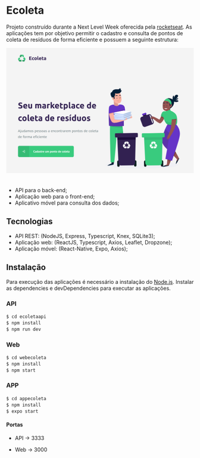 # Ecoleta

Projeto construído durante a Next Level Week oferecida pela [rocketseat]. As aplicações tem por objetivo permitir o cadastro e consulta de pontos de coleta de resíduos de forma eficiente e possuem a seguinte estrutura: 

  <img src="header.png" style="margin-bottom: 20px"/>


  - API para o back-end;
  - Aplicação web para o front-end;
  - Aplicativo móvel para consulta dos dados;

## Tecnologias

 - API REST: (NodeJS, Express, Typescript, Knex, SQLite3);
 - Aplicação web: (ReactJS, Typescript, Axios, Leaflet, Dropzone);
 - Aplicação móvel: (React-Native, Expo, Axios);

## Instalação

Para execução das aplicações é necessário a instalação do [Node.js](https://nodejs.org/).
Instalar as dependencies e devDependencies para executar as aplicações.

### API
```sh
$ cd ecoletaapi
$ npm install
$ npm run dev
```

### Web
```sh
$ cd webecoleta
$ npm install
$ npm start
```

### APP
```sh
$ cd appecoleta
$ npm install
$ expo start
```

#### Portas
- API -> 3333
- Web -> 3000


   [rocketseat]: <https://rocketseat.com.br/>
   [nodejs]: <https://nodejs.org>